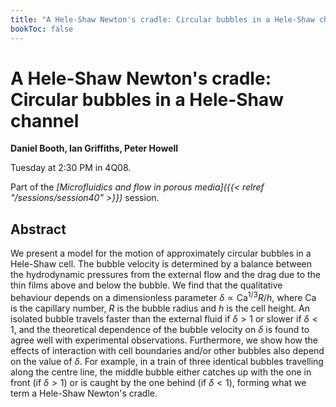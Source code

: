 ```yaml
---
title: "A Hele-Shaw Newton's cradle: Circular bubbles in a Hele-Shaw channel"
bookToc: false
---
```


# A Hele-Shaw Newton's cradle: Circular bubbles in a Hele-Shaw channel

**Daniel Booth, Ian Griffiths, Peter Howell**

Tuesday at 2:30 PM in 4Q08.

Part of the *[Microfluidics and flow in porous media]({{< relref "/sessions/session40" >}})* session.

## Abstract

We present a model for the motion of approximately circular bubbles in a Hele-Shaw cell. The bubble velocity is determined by a balance between the hydrodynamic pressures from the external flow and the drag due to the thin films above and below the bubble. We find that the qualitative behaviour depends on a dimensionless parameter $\delta \propto \mathrm{Ca}^{1/3}R/h$, where $\mathrm{Ca}$ is the capillary number, $R$ is the bubble radius and $h$ is the cell height. An isolated bubble travels faster than the external fluid if  $\delta>1$ or slower if $\delta<1$, and the theoretical dependence of the bubble velocity on $\delta$ is found to agree well with experimental observations.  Furthermore, we show how the effects of interaction with cell boundaries and/or other bubbles also depend on the value of $\delta$. For example, in a train of three identical bubbles travelling along the centre line, the middle bubble either catches up with the one in front (if $\delta >1$) or is caught by the one behind (if $\delta <1$), forming what we term a Hele-Shaw Newton's cradle. 


